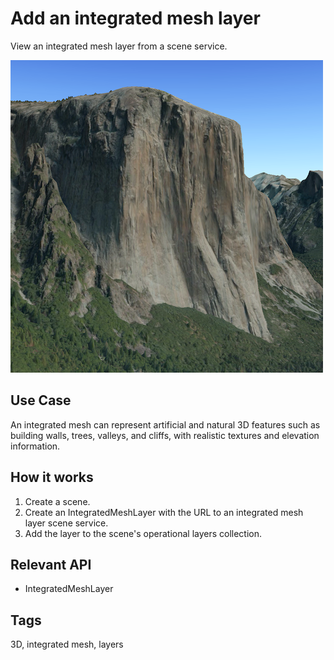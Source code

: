 # Add an integrated mesh layer

View an integrated mesh layer from a scene service.

![](screenshot.png)

## Use Case
An integrated mesh can represent artificial and natural 3D features such as building walls, trees, valleys, and cliffs, with realistic textures and elevation information.

## How it works
1. Create a scene.
2. Create an IntegratedMeshLayer with the URL to an integrated mesh layer scene service.
3. Add the layer to the scene's operational layers collection.

## Relevant API
- IntegratedMeshLayer

## Tags
3D, integrated mesh, layers
